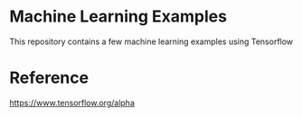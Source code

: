 # Machine Learning Examples

This repository contains a few machine learning examples using Tensorflow



# Reference
https://www.tensorflow.org/alpha
